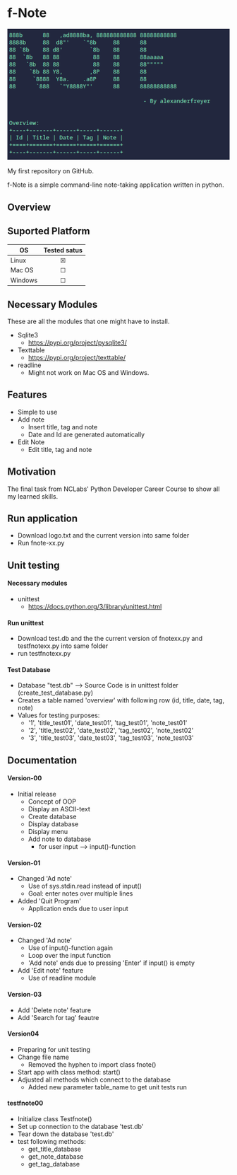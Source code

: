 # f-Note 
<p align="center">
  <img src=img/example.png>
</p>

My first repository on GitHub.

f-Note is a simple command-line note-taking application written in python. 

## Overview 


## Suported Platform 

| OS      | Tested satus       
| ------- |:-------------:
| Linux   | &#9746;
| Mac OS  | &#9744; 
| Windows | &#9744; 

## Necessary Modules 
These are all the modules that one might have to install. 

- Sqlite3 
  - https://pypi.org/project/pysqlite3/
- Texttable 
  - https://pypi.org/project/texttable/
- readline 
  - Might not work on Mac OS and Windows. 

## Features 
- Simple to use 
- Add note 
  - Insert title, tag and note
  - Date and Id are generated automatically
- Edit Note 
  - Edit title, tag and note 

## Motivation 
The final task from NCLabs' Python Developer Career Course to show all my learned skills. 

## Run application 
- Download logo.txt and the current version into same folder 
- Run fnote-xx.py 
 
## Unit testing 

#### Necessary modules
- unittest 
  - https://docs.python.org/3/library/unittest.html
 
#### Run unittest
- Download test.db and the the current version of fnotexx.py and testfnotexx.py into same folder 
- run testfnotexx.py 

#### Test Database 
- Database "test.db" --> Source Code is in unittest folder (create_test_database.py) 
- Creates a table named 'overview' with following row (id, title, date, tag, note) 
- Values for testing purposes: 
  - '1', 'title_test01', 'date_test01', 'tag_test01', 'note_test01'
  - '2', 'title_test02', 'date_test02', 'tag_test02', 'note_test02'
  - '3', 'title_test03', 'date_test03', 'tag_test03', 'note_test03'
 
## Documentation 
#### Version-00 
- Initial release 
  - Concept of OOP 
  - Display an ASCII-text
  - Create database 
  - Display database 
  - Display menu 
  - Add note to database 
    - for user input --> input()-function 

#### Version-01
- Changed 'Ad note'
  - Use of sys.stdin.read instead of input() 
  - Goal: enter notes over multiple lines 
- Added 'Quit Program' 
  - Application ends due to user input 

#### Version-02 
- Changed 'Ad note' 
  - Use of input()-function again
  - Loop over the input function
  - 'Add note' ends due to pressing 'Enter' if input() is empty 
- Add 'Edit note' feature  
  - Use of readline module

#### Version-03
- Add 'Delete note' feature 
- Add 'Search for tag' feautre 

#### Version04 
- Preparing for unit testing 
- Change file name 
  - Removed the hyphen to import class fnote() 
- Start app with class method: start() 
- Adjusted all methods which connect to the database 
  - Added new parameter table_name to get unit tests run 

#### testfnote00
- Initialize class Testfnote() 
- Set up connection to the database 'test.db' 
- Tear down the database 'test.db' 
- test following methods: 
  - get_title_database
  - get_note_database
  - get_tag_database 



